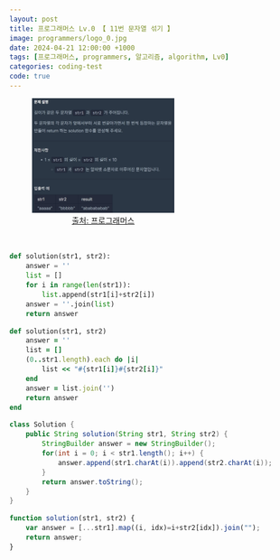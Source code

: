 ```yaml
---
layout: post
title: 프로그래머스 Lv.0 【 11번 문자열 섞기 】
image: programmers/logo_0.jpg
date: 2024-04-21 12:00:00 +1000
tags: [프로그래머스, programmers, 알고리즘, algorithm, Lv0]
categories: coding-test
code: true
---
```

<figure style="width: 50%; text-align: center;">
    <img src="/assets/programmers/programmers011.jpg">
    <figcaption><a href="https://school.programmers.co.kr/learn/courses/30/lessons/181942">출처: 프로그래머스</a></figcaption>
</figure>

<br>

```python
def solution(str1, str2):
    answer = ''
    list = []
    for i in range(len(str1)):
        list.append(str1[i]+str2[i])
    answer = ''.join(list)
    return answer
```

```ruby
def solution(str1, str2)
    answer = ''
    list = []
    (0..str1.length).each do |i|
        list << "#{str1[i]}#{str2[i]}"
    end
    answer = list.join('')
    return answer
end
```

```java
class Solution {
    public String solution(String str1, String str2) {
        StringBuilder answer = new StringBuilder();
        for(int i = 0; i < str1.length(); i++) {
            answer.append(str1.charAt(i)).append(str2.charAt(i));
        }
        return answer.toString();
    }
}
```

```javascript
function solution(str1, str2) {
    var answer = [...str1].map((i, idx)=i+str2[idx]).join("");
    return answer;
}
```